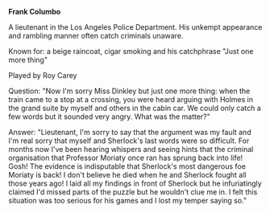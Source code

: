 **Frank Columbo**

A lieutenant in the Los Angeles Police Department. His unkempt appearance and rambling manner often catch criminals unaware.

Known for: a beige raincoat, cigar smoking and his catchphrase "Just one more thing"

Played by Roy Carey

Question: "Now I'm sorry Miss Dinkley but just one more thing: when the train came to a stop at a crossing, you were heard arguing with Holmes in the grand suite by myself and others in the cabin car. We could only catch a few words but it sounded very angry. What was the matter?"

Answer: "Lieutenant, I'm sorry to say that the argument was my fault and I'm real sorry that myself and Sherlock's last words were so difficult. For months now I've been hearing whispers and seeing hints that the criminal organisation that Professor Moriaty once ran has sprung back into life! Gosh! The evidence is indisputable that Sherlock's most dangerous foe Moriaty is back! I don't believe he died when he and Sherlock fought all those years ago! I laid all my findings in front of Sherlock but he infuriatingly claimed I'd missed parts of the puzzle but he wouldn't clue me in. I felt this situation was too serious for his games and I lost my temper saying so."